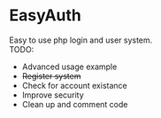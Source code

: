 # EasyAuth
Easy to use php login and user system.  
TODO: 
  - Advanced usage example 
  - ~~Register system~~ 
  - Check for account existance
  - Improve security 
  - Clean up and comment code
